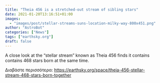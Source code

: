 ```yaml
---
title: "Theia 456 is a stretched-out stream of sibling stars"
date: 2021-01-20T13:16:51+01:00
images:
  - "images/post/stellar-streams-suns-location-milky-way-800x451.png"
author: "AstroBot"
categories: ["News"]
tags: ["earthsky.org"]
draft: false
---
```


A close look at the “stellar stream” known as Theia 456 finds it contains contains 468 stars born at the same time.

Διαβάστε περισσότερα: https://earthsky.org/space/theia-456-stellar-stream-468-stars-born-together
